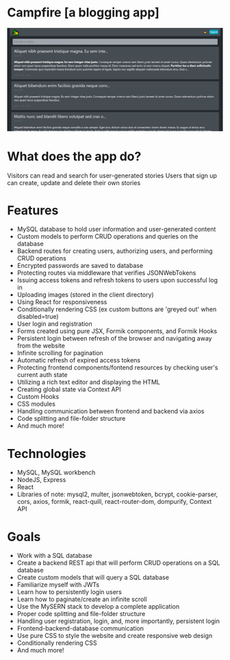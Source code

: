 # Campfire [a blogging app]

![home_page](/READMEscreenshots/loggedInHomePage.png)

# What does the app do?

Visitors can read and search for user-generated stories
Users that sign up can create, update and delete their own stories

# Features

- MySQL database to hold user information and user-generated content
- Custom models to perform CRUD operations and queries on the database
- Backend routes for creating users, authorizing users, and performing CRUD operations
- Encrypted passwords are saved to database
- Protecting routes via middleware that verifies JSONWebTokens
- Issuing access tokens and refresh tokens to users upon successful log in
- Uploading images (stored in the client directory)
- Using React for responsiveness
- Conditionally rendering CSS (ex custom buttons are 'greyed out' when disabled=true)
- User login and registration
- Forms created using pure JSX, Formik components, and Formik Hooks
- Persistent login between refresh of the browser and navigating away from the website
- Infinite scrolling for pagination
- Automatic refresh of expired access tokens
- Protecting frontend components/fontend resources by checking user's current auth state
- Utilizing a rich text editor and displaying the HTML
- Creating global state via Context API
- Custom Hooks
- CSS modules
- Handling communication between frontend and backend via axios
- Code splitting and file-folder structure
- And much more!

# Technologies

- MySQL, MySQL workbench
- NodeJS, Express
- React
- Libraries of note: mysql2, multer, jsonwebtoken, bcrypt, cookie-parser, cors, axios, formik, react-quill, react-router-dom, dompurify, Context API

# Goals

- Work with a SQL database
- Create a backend REST api that will perform CRUD operations on a SQL database
- Create custom models that will query a SQL database
- Familiarize myself with JWTs
- Learn how to persistently login users
- Learn how to paginate/create an infinite scroll
- Use the MySERN stack to develop a complete application
- Proper code splitting and file-folder structure
- Handling user registration, login, and, more importantly, persistent login
- Frontend-backend-database communication
- Use pure CSS to style the website and create responsive web design
- Conditionally rendering CSS
- And much more!
